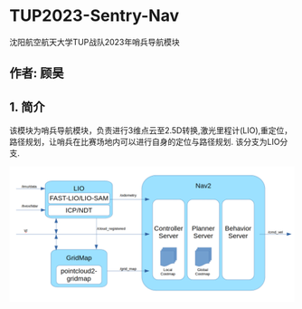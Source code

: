 # TUP2023-Sentry-Nav
沈阳航空航天大学TUP战队2023年哨兵导航模块

## 作者: 顾昊
## 1. 简介
该模块为哨兵导航模块，负责进行3维点云至2.5D转换,激光里程计(LIO),重定位，路径规划，让哨兵在比赛场地内可以进行自身的定位与路径规划.
该分支为LIO分支.

<img src="pic/nav_arch.png">

